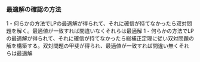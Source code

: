 ### 最適解の確認の方法
1 - 何らかの方法でLPの最適解が得られて、それに確信が持てなかったら双対問題を解く。最適値が一致すれば間違いなくそれらは最適解
1 - 何らかの方法でLPの最適解が得られて、それに確信が持てなかったら総補正定理に従い双対問題の解を構築する。双対問題の甲斐が得られ、最適値が一致すれば間違い無くそれらは最適解